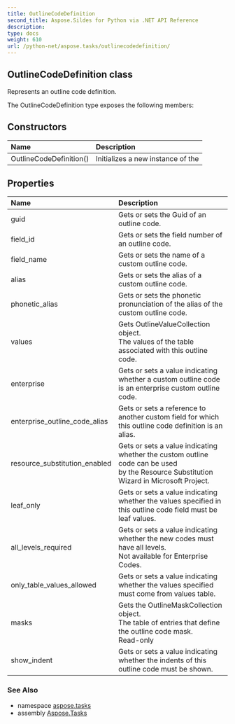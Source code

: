 ```yaml
---
title: OutlineCodeDefinition
second_title: Aspose.Sildes for Python via .NET API Reference
description: 
type: docs
weight: 610
url: /python-net/aspose.tasks/outlinecodedefinition/
---
```


## OutlineCodeDefinition class

Represents an outline code definition.

The OutlineCodeDefinition type exposes the following members:
## Constructors
| Name | Description |
| :- | :- |
|OutlineCodeDefinition()|Initializes a new instance of the|
## Properties
| Name | Description |
| :- | :- |
|guid|Gets or sets the Guid of an outline code.|
|field_id|Gets or sets the field number of an outline code.|
|field_name|Gets or sets the name of a custom outline code.|
|alias|Gets or sets the alias of a custom outline code.|
|phonetic_alias|Gets or sets the phonetic pronunciation of the alias of the custom outline code.|
|values|Gets OutlineValueCollection object.<br/>            The values of the table associated with this outline code.|
|enterprise|Gets or sets a value indicating whether a custom outline code is an enterprise custom outline code.|
|enterprise_outline_code_alias|Gets or sets  a reference to another custom field for which this outline code definition is an alias.|
|resource_substitution_enabled|Gets or sets a value indicating whether the custom outline code can be used<br/>            by the Resource Substitution Wizard in Microsoft Project.|
|leaf_only|Gets or sets a value indicating whether the values specified in this outline code field must be leaf values.|
|all_levels_required|Gets or sets a value indicating whether the new codes must have all levels.<br/>            Not available for Enterprise Codes.|
|only_table_values_allowed|Gets or sets a value indicating whether the values specified must come from values table.|
|masks|Gets the OutlineMaskCollection object.<br/>            The table of entries that define the outline code mask.<br/>            Read-only|
|show_indent|Gets or sets a value indicating whether the indents of this outline code must be shown.|

### See Also

* namespace [aspose.tasks](../../aspose.tasks/)
* assembly [Aspose.Tasks](/tasks/python-net/)

